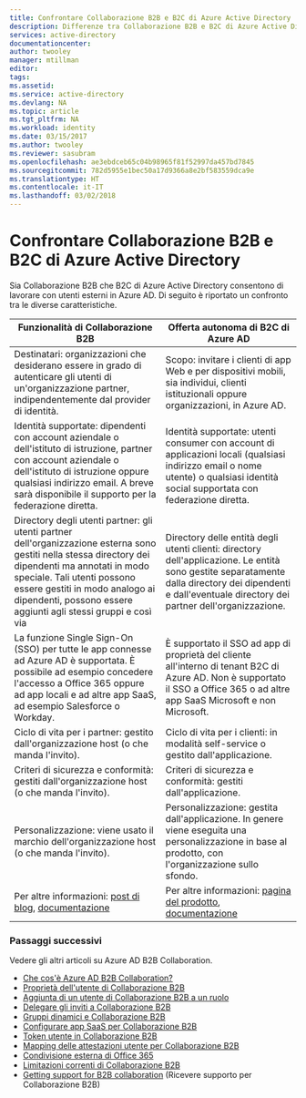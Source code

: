 ```yaml
---
title: Confrontare Collaborazione B2B e B2C di Azure Active Directory | Microsoft Docs
description: Differenze tra Collaborazione B2B e B2C di Azure Active Directory.
services: active-directory
documentationcenter: 
author: twooley
manager: mtillman
editor: 
tags: 
ms.assetid: 
ms.service: active-directory
ms.devlang: NA
ms.topic: article
ms.tgt_pltfrm: NA
ms.workload: identity
ms.date: 03/15/2017
ms.author: twooley
ms.reviewer: sasubram
ms.openlocfilehash: ae3ebdceb65c04b98965f81f52997da457bd7845
ms.sourcegitcommit: 782d5955e1bec50a17d9366a8e2bf583559dca9e
ms.translationtype: HT
ms.contentlocale: it-IT
ms.lasthandoff: 03/02/2018
---
```

# <a name="compare-b2b-collaboration-and-b2c-in-azure-active-directory"></a>Confrontare Collaborazione B2B e B2C di Azure Active Directory

Sia Collaborazione B2B che B2C di Azure Active Directory consentono di lavorare con utenti esterni in Azure AD. Di seguito è riportato un confronto tra le diverse caratteristiche.


Funzionalità di Collaborazione B2B |     Offerta autonoma di B2C di Azure AD
-------- | --------
Destinatari: organizzazioni che desiderano essere in grado di autenticare gli utenti di un'organizzazione partner, indipendentemente dal provider di identità. | Scopo: invitare i clienti di app Web e per dispositivi mobili, sia individui, clienti istituzionali oppure organizzazioni, in Azure AD.
Identità supportate: dipendenti con account aziendale o dell'istituto di istruzione, partner con account aziendale o dell'istituto di istruzione oppure qualsiasi indirizzo email. A breve sarà disponibile il supporto per la federazione diretta.  | Identità supportate: utenti consumer con account di applicazioni locali (qualsiasi indirizzo email o nome utente) o qualsiasi identità social supportata con federazione diretta.
Directory degli utenti partner: gli utenti partner dell'organizzazione esterna sono gestiti nella stessa directory dei dipendenti ma annotati in modo speciale. Tali utenti possono essere gestiti in modo analogo ai dipendenti, possono essere aggiunti agli stessi gruppi e così via  | Directory delle entità degli utenti clienti: directory dell'applicazione. Le entità sono gestite separatamente dalla directory dei dipendenti e dall'eventuale directory dei partner dell'organizzazione.
La funzione Single Sign-On (SSO) per tutte le app connesse ad Azure AD è supportata. È possibile ad esempio concedere l'accesso a Office 365 oppure ad app locali e ad altre app SaaS, ad esempio Salesforce o Workday.  |  È supportato il SSO ad app di proprietà del cliente all'interno di tenant B2C di Azure AD. Non è supportato il SSO a Office 365 o ad altre app SaaS Microsoft e non Microsoft.
Ciclo di vita per i partner: gestito dall'organizzazione host (o che manda l'invito).  | Ciclo di vita per i clienti: in modalità self-service o gestito dall'applicazione.
Criteri di sicurezza e conformità: gestiti dall'organizzazione host (o che manda l'invito).  | Criteri di sicurezza e conformità: gestiti dall'applicazione.
Personalizzazione: viene usato il marchio dell'organizzazione host (o che manda l'invito).  |    Personalizzazione: gestita dall'applicazione. In genere viene eseguita una personalizzazione in base al prodotto, con l'organizzazione sullo sfondo.
Per altre informazioni: [post di blog](https://blogs.technet.microsoft.com/enterprisemobility/2017/02/01/azure-ad-b2b-new-updates-make-cross-business-collab-easy/), [documentazione](https://docs.microsoft.com/azure/active-directory/active-directory-b2b-what-is-azure-ad-b2b)  | Per altre informazioni: [pagina del prodotto](https://azure.microsoft.com/en-us/services/active-directory-b2c/), [documentazione](https://docs.microsoft.com/azure/active-directory-b2c/)


### <a name="next-steps"></a>Passaggi successivi

Vedere gli altri articoli su Azure AD B2B Collaboration.

* [Che cos'è Azure AD B2B Collaboration?](active-directory-b2b-what-is-azure-ad-b2b.md)
* [Proprietà dell'utente di Collaborazione B2B](active-directory-b2b-user-properties.md)
* [Aggiunta di un utente di Collaborazione B2B a un ruolo](active-directory-b2b-add-guest-to-role.md)
* [Delegare gli inviti a Collaborazione B2B](active-directory-b2b-delegate-invitations.md)
* [Gruppi dinamici e Collaborazione B2B](active-directory-b2b-dynamic-groups.md)
* [Configurare app SaaS per Collaborazione B2B](active-directory-b2b-configure-saas-apps.md)
* [Token utente in Collaborazione B2B](active-directory-b2b-user-token.md)
* [Mapping delle attestazioni utente per Collaborazione B2B](active-directory-b2b-claims-mapping.md)
* [Condivisione esterna di Office 365](active-directory-b2b-o365-external-user.md)
* [Limitazioni correnti di Collaborazione B2B](active-directory-b2b-current-limitations.md)
* [Getting support for B2B collaboration](active-directory-b2b-support.md) (Ricevere supporto per Collaborazione B2B)
